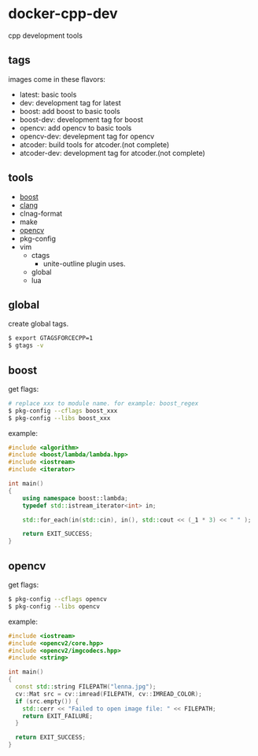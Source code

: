 # docker-cpp-dev

cpp development tools

## tags

images come in these flavors:

* latest: basic tools
* dev: development tag for latest
* boost: add boost to basic tools
* boost-dev: development tag for boost
* opencv: add opencv to basic tools
* opencv-dev: develepment tag for opencv
* atcoder: build tools for atcoder.(not complete)
* atcoder-dev: development tag for atcoder.(not complete)

## tools

* [boost](http://www.boost.org/)
* [clang](http://llvm.org/svn/llvm-project/)
* clnag-format
* make
* [opencv](https://opencv.org)
* pkg-config
* vim
  * ctags
    * unite-outline plugin uses.
  * global
  * lua

## global

create global tags.

```bash
$ export GTAGSFORCECPP=1
$ gtags -v
```

## boost

get flags:

```bash
# replace xxx to module name. for example: boost_regex
$ pkg-config --cflags boost_xxx
$ pkg-config --libs boost_xxx
```

example:

```cpp
#include <algorithm>
#include <boost/lambda/lambda.hpp>
#include <iostream>
#include <iterator>

int main()
{
    using namespace boost::lambda;
    typedef std::istream_iterator<int> in;

    std::for_each(in(std::cin), in(), std::cout << (_1 * 3) << " " );

    return EXIT_SUCCESS;
}
```

## opencv

get flags:

```bash
$ pkg-config --cflags opencv
$ pkg-config --libs opencv
```

example:

```cpp
#include <iostream>
#include <opencv2/core.hpp>
#include <opencv2/imgcodecs.hpp>
#include <string>

int main()
{
  const std::string FILEPATH("lenna.jpg");
  cv::Mat src = cv::imread(FILEPATH, cv::IMREAD_COLOR);
  if (src.empty()) {
    std::cerr << "Failed to open image file: " << FILEPATH;
    return EXIT_FAILURE;
  }

  return EXIT_SUCCESS;
}
```

